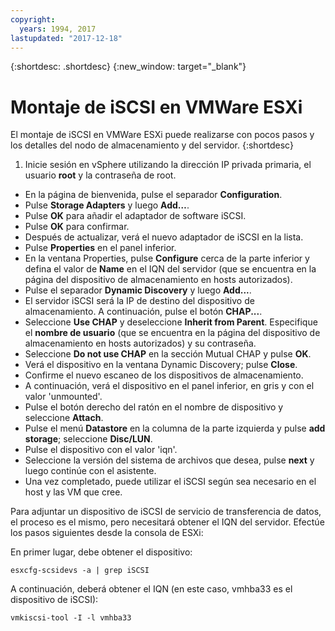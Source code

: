 ```yaml
---
copyright:
  years: 1994, 2017
lastupdated: "2017-12-18"
---
```


{:shortdesc: .shortdesc}
{:new_window: target="_blank"}

# Montaje de iSCSI en VMWare ESXi

El montaje de iSCSI en VMWare ESXi puede realizarse con pocos pasos y los detalles del nodo de almacenamiento y del servidor.
{:shortdesc}

1. Inicie sesión en vSphere utilizando la dirección IP privada primaria, el usuario **root** y la contraseña de root.
* En la página de bienvenida, pulse el separador **Configuration**.
* Pulse **Storage Adapters** y luego **Add…**.
* Pulse **OK** para añadir el adaptador de software iSCSI.
* Pulse **OK** para confirmar.
* Después de actualizar, verá el nuevo adaptador de iSCSI en la lista.
* Pulse **Properties** en el panel inferior.
* En la ventana Properties, pulse **Configure** cerca de la parte inferior y defina el valor de **Name** en el IQN del servidor (que se encuentra en la página del dispositivo de almacenamiento en hosts autorizados).
* Pulse el separador **Dynamic Discovery** y luego **Add...**.
* El servidor iSCSI será la IP de destino del dispositivo de almacenamiento. A continuación, pulse el botón **CHAP...**.
* Seleccione **Use CHAP** y deseleccione **Inherit from Parent**. Especifique el **nombre de usuario** (que se encuentra en la página del dispositivo de almacenamiento en hosts autorizados) y su contraseña.
* Seleccione **Do not use CHAP** en la sección Mutual CHAP y pulse **OK**.
* Verá el dispositivo en la ventana Dynamic Discovery; pulse **Close**.
* Confirme el nuevo escaneo de los dispositivos de almacenamiento.
* A continuación, verá el dispositivo en el panel inferior, en gris y con el valor 'unmounted'.
* Pulse el botón derecho del ratón en el nombre de dispositivo y seleccione **Attach**.
* Pulse el menú **Datastore** en la columna de la parte izquierda y pulse **add storage**; seleccione **Disc/LUN**.
* Pulse el dispositivo con el valor 'iqn'.
* Seleccione la versión del sistema de archivos que desea, pulse **next** y luego continúe con el asistente.
* Una vez completado, puede utilizar el iSCSI según sea necesario en el host y las VM que cree.



Para adjuntar un dispositivo de iSCSI de servicio de transferencia de datos, el proceso es el mismo, pero necesitará obtener el IQN del servidor. Efectúe los pasos siguientes desde la consola de ESXi:

En primer lugar, debe obtener el dispositivo:

`esxcfg-scsidevs -a | grep iSCSI`

A continuación, deberá obtener el IQN (en este caso, vmhba33 es el dispositivo de iSCSI):

`vmkiscsi-tool -I -l vmhba33`
